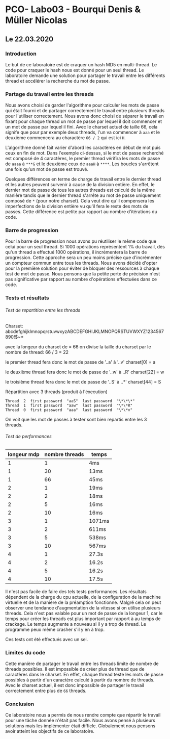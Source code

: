 # PCO- Labo03 - Bourqui Denis & Müller Nicolas

## Le 22.03.2020

### Introduction

Le but de ce laboratoire est de craquer un hash MD5 en multi-thread. Le code pour craquer le hash nous est donné pour un seul thread. Le laboratoire demande une solution pour partager le travail entre les différents thread et accélérer la recherche du mot de passe.

### Partage du travail entre les threads 

Nous avons choisi de garder l'algorithme pour calculer les mots de passe qui était fourni et de partager correctement le travail entre plusieurs threads pour l'utiliser correctement. Nous avons donc choisi de séparer le travail en fixant pour chaque thread un mot de passe par lequel il doit commencer et un mot de passe par lequel il fini. Avec le charset actuel de taille 66, cela signife que pour par exemple deux threads, l'un va commencer à `aaa` et le deuxième commencera au charactère `66 / 2` qui est ici `H`. 

L'algorithme donné fait varier d'abord les caractères en début de mot puis ceux en fin de mot. Dans l'exemple ci-dessus, si le mot de passe recherché est composé de 4 caractères, le premier thread vérifira les mots de passe de `aaaa` à `***G` et le deuxième ceux de `aaaH` à `****`. Les boucles s'arrêtent une fois qu'un mot de passe est trouvé.

Quelques différences en terme de charge de travail entre le dernier thread et les autres peuvent survenir à cause de la division entière. En effet, le dernier mot de passe de tous les autres threads est calculé de la même manière tandis que le dernier thread s'arrête au mot de passe uniquement composé de `*` (pour notre charset). Cela veut dire qu'il compensera les imperfections de la division entière vu qu'il fera le reste des mots de passes. Cette différence est petite par rapport au nombre d'itérations du code.  

### Barre de progression

Pour la barre de progression nous avons pu réutiliser le même code que celui pour un seul thread. Si 1000 opérations représentent 1% du travail, dès qu'un thread a effectué 1000 opérations, il incrémentera la barre de progression. Cette approche sera un peu moins précise que d'incrémenter un compteur commun entre tous les threads. Nous avons décidé d'opter pour la première solution pour éviter de bloquer des ressources à chaque test de mot de passe. Nous pensons que la petite perte de précision n'est pas significative par rapport au nombre d'opérations effectuées dans ce code.

### Tests et résultats

###### Test de repartition entre les threads
Charset:
abcdefghijklmnopqrstuvwxyzABCDEFGHIJKLMNOPQRSTUVWXYZ1234567890!$~*

avec la longeur du charset de = 66
on divise la taille du charset par le nombre de thread:
66 / 3 = 22

le premier thread fera donc le mot de passe de '..a' à '..v'
charset[0] = a

le deuxième thread fera donc le mot de passe de '..w' à ..R'
charset[22] = w

le troisième thread fera donc le mot de passe de '..S' à ..\*'
charset[44] = S

Répartition avec 3 threads (produit à l'éxecution)
```
Thread  2  first password  "aaS"  last password  "\*\*\*"
Thread  1  first password  "aaw"  last password  "\*\*R"
Thread  0  first password  "aaa"  last password  "\*\*v"
```
On voit que les mot de passes à tester sont bien repartis entre les 3 threads.

###### Test de performances

| longeur mdp | nombre threads | temps |
| ----------- | -------------- | ----- |
| 1           | 1              | 4ms |
| 1           | 30             | 13ms |
| 1           | 66             | 45ms |
| 2           | 1              | 19ms      |
| 2           | 2              | 18ms      |
| 2           | 5              | 16ms      |
| 2           | 10             | 16ms      |
| 3           | 1              | 1071ms|
| 3           | 2              | 611ms |
| 3           | 5              | 538ms |
| 3           | 10             | 567ms |
| 4           | 1              | 27.3s |
| 4           | 2              | 16.2s |
| 4           | 5              | 16.2s |
| 4           | 10             | 17.5s |

Il n'est pas facile de faire des tels tests performances. Les résultats dépendent de la charge du cpu actuelle, de la configuration de la machine virtuelle et de la manière de la préamption fonctionne. 
Malgré cela on peut observer une tendance d'augmentation de la vitesse si on utilise plusieurs threads. Cela n'est pas valable pour un mot de passe de la longeur 1, car le temps pour créer les threads est plus important par rapport à au temps de crackage.
Le temps augmente a nouveau si il y a trop de thread. Le programme peux même crasher s'il y en à trop. 


Ces tests ont été effectués avec un sel.

### Limites du code

Cette manière de partager le travail entre les threads limite de nombre de threads possibles. Il est impossible de créer plus de thread que de caractères dans le charset. En effet, chaque thread teste les mots de passe possibles à partir d'un caractère calculé à partir du nombre de threads. Avec le charset actuel, il est donc impossible de partager le travail correctement entre plus de `66` threads.

### Conclusion

Ce laboratoire nous a permis de nous rendre compte que répartir le travail pour une tâche donnée n'était pas facile. Nous avons pensé à plusieurs solutions mais les implémenter était difficle. Globalement nous pensons avoir atteint les objectifs de ce laboratoire.


